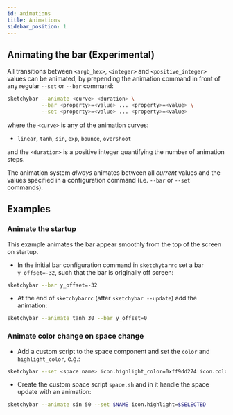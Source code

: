 ```yaml
---
id: animations
title: Animations
sidebar_position: 1
---
```

## Animating the bar (Experimental)
All transitions between `<argb_hex>`, `<integer>` and `<positive_integer>`
values can be animated, by prepending the animation command in front of any
regular `--set` or `--bar` command:

```bash
sketchybar --animate <curve> <duration> \
           --bar <property>=<value> ... <property>=<value> \
           --set <property>=<value> ... <property>=<value>
```
where the `<curve>` is any of the animation curves:
- `linear`, `tanh`, `sin`, `exp`, `bounce`, `overshoot`

and the `<duration>` is a positive integer quantifying the number of animation
steps.

The animation system *always* animates between all *current* values and the
values specified in a configuration command (i.e. `--bar` or `--set` commands).

## Examples

### Animate the startup
This example animates the bar appear smoothly from the top of the screen on
startup.

- In the initial bar configuration command in `sketchybarrc` set a bar
`y_offset=-32`, such that the bar is originally off screen:

```bash
sketchybar --bar y_offset=-32
```

- At the end of `sketchybarrc` (after `sketchybar --update`) add the
animation:

```bash
sketchybar --animate tanh 30 --bar y_offset=0
```

### Animate color change on space change
- Add a custom script to the space component and set the `color` and
`highlight_color`, e.g.:
```bash
sketchybar --set <space name> icon.highlight_color=0xff9dd274 icon.color=0xffffffff script=<path to space.sh>
```
- Create the custom space script `space.sh` and in it handle the space update
with an animation:
```bash
sketchybar --animate sin 50 --set $NAME icon.highlight=$SELECTED
```
